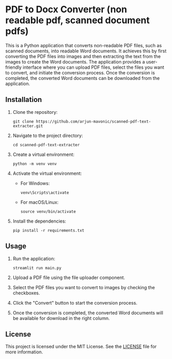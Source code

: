 # PDF to Docx Converter (non readable pdf, scanned document pdfs)

This is a Python application that converts non-readable PDF files, such as scanned documents, into readable Word documents. It achieves this by first converting the PDF files into images and then extracting the text from the images to create the Word documents. The application provides a user-friendly interface where you can upload PDF files, select the files you want to convert, and initiate the conversion process. Once the conversion is completed, the converted Word documents can be downloaded from the application.

## Installation

1. Clone the repository:

    ```shell
    git clone https://github.com/arjun-mavonic/scanned-pdf-text-extracter.git
    ```

2. Navigate to the project directory:

    ```shell
    cd scanned-pdf-text-extracter
    ```

3. Create a virtual environment:

    ```shell
    python -m venv venv
    ```

4. Activate the virtual environment:

    - For Windows:

      ```shell
      venv\Scripts\activate
      ```

    - For macOS/Linux:

      ```shell
      source venv/bin/activate
      ```

5. Install the dependencies:

    ```shell
    pip install -r requirements.txt
    ```

## Usage

1. Run the application:

    ```shell
    streamlit run main.py
    ```

2. Upload a PDF file using the file uploader component.

3. Select the PDF files you want to convert to images by checking the checkboxes.

4. Click the "Convert" button to start the conversion process.

5. Once the conversion is completed, the converted Word documents will be available for download in the right column.

## License

This project is licensed under the MIT License. See the [LICENSE](LICENSE) file for more information.